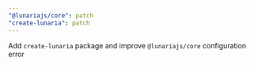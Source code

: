 ```yaml
---
"@lunariajs/core": patch
"create-lunaria": patch
---
```


Add `create-lunaria` package and improve `@lunariajs/core` configuration error
